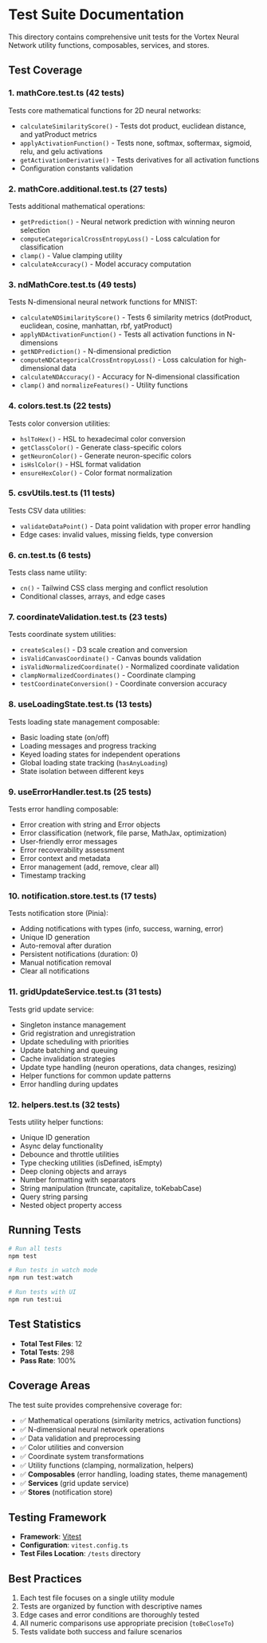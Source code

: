 # Test Suite Documentation

This directory contains comprehensive unit tests for the Vortex Neural Network utility functions, composables, services, and stores.

## Test Coverage

### 1. **mathCore.test.ts** (42 tests)
Tests core mathematical functions for 2D neural networks:
- `calculateSimilarityScore()` - Tests dot product, euclidean distance, and yatProduct metrics
- `applyActivationFunction()` - Tests none, softmax, softermax, sigmoid, relu, and gelu activations
- `getActivationDerivative()` - Tests derivatives for all activation functions
- Configuration constants validation

### 2. **mathCore.additional.test.ts** (27 tests)
Tests additional mathematical operations:
- `getPrediction()` - Neural network prediction with winning neuron selection
- `computeCategoricalCrossEntropyLoss()` - Loss calculation for classification
- `clamp()` - Value clamping utility
- `calculateAccuracy()` - Model accuracy computation

### 3. **ndMathCore.test.ts** (49 tests)
Tests N-dimensional neural network functions for MNIST:
- `calculateNDSimilarityScore()` - Tests 6 similarity metrics (dotProduct, euclidean, cosine, manhattan, rbf, yatProduct)
- `applyNDActivationFunction()` - Tests all activation functions in N-dimensions
- `getNDPrediction()` - N-dimensional prediction
- `computeNDCategoricalCrossEntropyLoss()` - Loss calculation for high-dimensional data
- `calculateNDAccuracy()` - Accuracy for N-dimensional classification
- `clamp()` and `normalizeFeatures()` - Utility functions

### 4. **colors.test.ts** (22 tests)
Tests color conversion utilities:
- `hslToHex()` - HSL to hexadecimal color conversion
- `getClassColor()` - Generate class-specific colors
- `getNeuronColor()` - Generate neuron-specific colors
- `isHslColor()` - HSL format validation
- `ensureHexColor()` - Color format normalization

### 5. **csvUtils.test.ts** (11 tests)
Tests CSV data utilities:
- `validateDataPoint()` - Data point validation with proper error handling
- Edge cases: invalid values, missing fields, type conversion

### 6. **cn.test.ts** (6 tests)
Tests class name utility:
- `cn()` - Tailwind CSS class merging and conflict resolution
- Conditional classes, arrays, and edge cases

### 7. **coordinateValidation.test.ts** (23 tests)
Tests coordinate system utilities:
- `createScales()` - D3 scale creation and conversion
- `isValidCanvasCoordinate()` - Canvas bounds validation
- `isValidNormalizedCoordinate()` - Normalized coordinate validation
- `clampNormalizedCoordinates()` - Coordinate clamping
- `testCoordinateConversion()` - Coordinate conversion accuracy

### 8. **useLoadingState.test.ts** (13 tests)
Tests loading state management composable:
- Basic loading state (on/off)
- Loading messages and progress tracking
- Keyed loading states for independent operations
- Global loading state tracking (`hasAnyLoading`)
- State isolation between different keys

### 9. **useErrorHandler.test.ts** (25 tests)
Tests error handling composable:
- Error creation with string and Error objects
- Error classification (network, file parse, MathJax, optimization)
- User-friendly error messages
- Error recoverability assessment
- Error context and metadata
- Error management (add, remove, clear all)
- Timestamp tracking

### 10. **notification.store.test.ts** (17 tests)
Tests notification store (Pinia):
- Adding notifications with types (info, success, warning, error)
- Unique ID generation
- Auto-removal after duration
- Persistent notifications (duration: 0)
- Manual notification removal
- Clear all notifications

### 11. **gridUpdateService.test.ts** (31 tests)
Tests grid update service:
- Singleton instance management
- Grid registration and unregistration
- Update scheduling with priorities
- Update batching and queuing
- Cache invalidation strategies
- Update type handling (neuron operations, data changes, resizing)
- Helper functions for common update patterns
- Error handling during updates

### 12. **helpers.test.ts** (32 tests)
Tests utility helper functions:
- Unique ID generation
- Async delay functionality
- Debounce and throttle utilities
- Type checking utilities (isDefined, isEmpty)
- Deep cloning objects and arrays
- Number formatting with separators
- String manipulation (truncate, capitalize, toKebabCase)
- Query string parsing
- Nested object property access

## Running Tests

```bash
# Run all tests
npm test

# Run tests in watch mode
npm run test:watch

# Run tests with UI
npm run test:ui
```

## Test Statistics

- **Total Test Files**: 12
- **Total Tests**: 298
- **Pass Rate**: 100%

## Coverage Areas

The test suite provides comprehensive coverage for:
- ✅ Mathematical operations (similarity metrics, activation functions)
- ✅ N-dimensional neural network operations
- ✅ Data validation and preprocessing
- ✅ Color utilities and conversion
- ✅ Coordinate system transformations
- ✅ Utility functions (clamping, normalization, helpers)
- ✅ **Composables** (error handling, loading states, theme management)
- ✅ **Services** (grid update service)
- ✅ **Stores** (notification store)

## Testing Framework

- **Framework**: [Vitest](https://vitest.dev/)
- **Configuration**: `vitest.config.ts`
- **Test Files Location**: `/tests` directory

## Best Practices

1. Each test file focuses on a single utility module
2. Tests are organized by function with descriptive names
3. Edge cases and error conditions are thoroughly tested
4. All numeric comparisons use appropriate precision (`toBeCloseTo`)
5. Tests validate both success and failure scenarios
